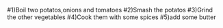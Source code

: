 #1)Boil two potatos,onions and tomatoes 
#2)Smash the potatos
#3)Grind the other vegetables
#4)Cook them with some spices
#5)add some butter

